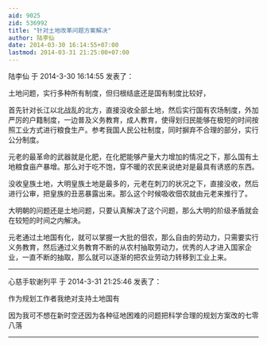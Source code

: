 ```yaml
---
aid: 9025
zid: 536992
title: "针对土地改革问题方案解决"
author: 陆李仙
date: 2014-03-30 16:14:55+07:00
lastmod: 2014-03-31 21:25:00+07:00
---
```


陆李仙 于 2014-3-30 16:14:55 发表了：

土地问题，实行多种所有制度，但归根结底还是国有制度比较好，

首先针对长江以北战乱的北方，直接没收全部土地，然后实行国有农场制度，外加严厉的户籍制度，一边普及义务教育，成人教育，使得划归民能够在极短的时间按照工业方式进行粮食生产。参考我国人民公社制度，同时摒弃不合理的部分，实行公分制度。

元老的最革命的武器就是化肥，在化肥能够产量大力增加的情况之下，那么国有土地粮食亩产暴增。那么对于吃不饱，穿不暖的农民来说绝对是最具有诱惑的东西。

没收皇族土地，大明皇族土地是最多的，元老在刺刀的状况之下，直接没收，然后进行公审，把皇族的丑恶暴露出来。那么这个时候吸收佃农就由元老来推行了。

大明朝的问题还是土地问题，只要认真解决了这个问题，那么大明的阶级矛盾就会在较短的时间之内解决。

元老通过土地国有化，就可以掌握一大批的佃农，那么自由的劳动力，只需要实行义务教育，然后通过义务教育不断的从农村抽取劳动力，优秀的人才进入国家企业，一直不断的抽取，那么就可以逐渐的把农业劳动力转移到工业上来。

---

心慈手软谢列平 于 2014-3-31 21:25:46 发表了：

作为规划工作者我绝对支持土地国有

因为我可不想在新时空还因为各种征地困难的问题把科学合理的规划方案改的七零八落

---
